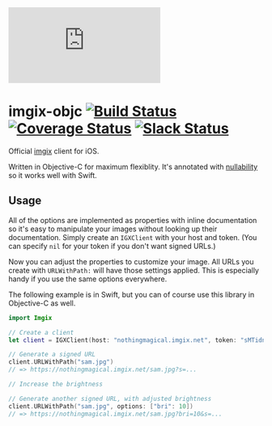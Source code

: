 ![imgix logo](https://assets.imgix.net/imgix-logo-web-2014.pdf?page=2&fm=png&w=200&h=200)

# imgix-objc [![Build Status](https://travis-ci.org/imgix/imgix-objc.svg?branch=master)](https://travis-ci.org/imgix/imgix-objc) [![Coverage Status](https://coveralls.io/repos/soffes/imgix-objc/badge.svg?branch=master)](https://coveralls.io/r/soffes/imgix-objc?branch=master) [![Slack Status](http://slack.imgix.com/badge.svg)](http://slack.imgix.com)

Official [imgix](http://imgix.com) client for iOS.

Written in Objective-C for maximum flexiblity. It's annotated with [nullability](https://developer.apple.com/swift/blog/?id=25) so it works well with Swift.


## Usage

All of the options are implemented as properties with inline documentation so it's easy to manipulate your images without looking up their documentation. Simply create an `IGXClient` with your host and token. (You can specify `nil` for  your token if you don't want signed URLs.)

Now you can adjust the properties to customize your image. All URLs you create with `URLWithPath:` will have those settings applied. This is especially handy if you use the same options everywhere.

The following example is in Swift, but you can of course use this library in Objective-C as well.

``` swift
import Imgix

// Create a client
let client = IGXClient(host: "nothingmagical.imgix.net", token: "sMTidnYXXg9NB4qh")

// Generate a signed URL
client.URLWithPath("sam.jpg")
// => https://nothingmagical.imgix.net/sam.jpg?s=...

// Increase the brightness

// Generate another signed URL, with adjusted brightness
client.URLWithPath("sam.jpg", options: ["bri": 10])
// => https://nothingmagical.imgix.net/sam.jpg?bri=10&s=...
```
